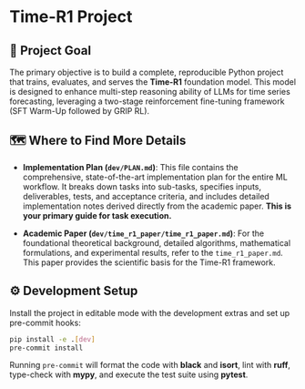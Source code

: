 # Time-R1 Project

## 🎯 Project Goal

The primary objective is to build a complete, reproducible Python project that trains, evaluates, and serves the **Time-R1** foundation model. This model is designed to enhance multi-step reasoning ability of LLMs for time series forecasting, leveraging a two-stage reinforcement fine-tuning framework (SFT Warm-Up followed by GRIP RL).

## 🗺️ Where to Find More Details

* **Implementation Plan (`dev/PLAN.md`)**: This file contains the comprehensive, state-of-the-art implementation plan for the entire ML workflow. It breaks down tasks into sub-tasks, specifies inputs, deliverables, tests, and acceptance criteria, and includes detailed implementation notes derived directly from the academic paper. **This is your primary guide for task execution.**

* **Academic Paper (`dev/time_r1_paper/time_r1_paper.md`)**: For the foundational theoretical background, detailed algorithms, mathematical formulations, and experimental results, refer to the `time_r1_paper.md`. This paper provides the scientific basis for the Time-R1 framework.

## ⚙️ Development Setup

Install the project in editable mode with the development extras and set up
pre-commit hooks:

```bash
pip install -e .[dev]
pre-commit install
```

Running `pre-commit` will format the code with **black** and **isort**, lint with
**ruff**, type-check with **mypy**, and execute the test suite using **pytest**.
